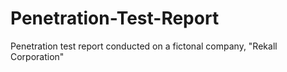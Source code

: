 # Penetration-Test-Report
Penetration test report conducted on a fictonal company, "Rekall Corporation"

